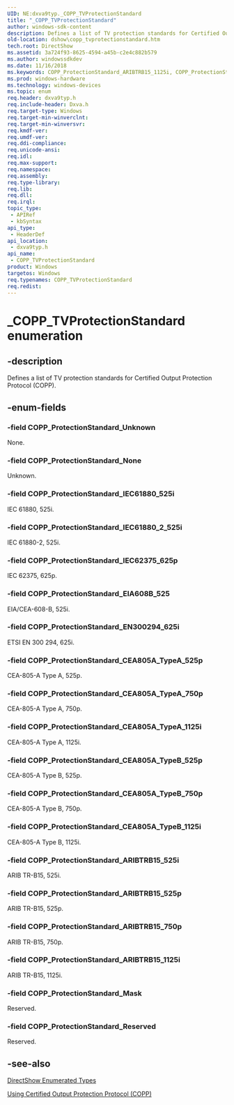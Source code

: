 ```yaml
---
UID: NE:dxva9typ._COPP_TVProtectionStandard
title: "_COPP_TVProtectionStandard"
author: windows-sdk-content
description: Defines a list of TV protection standards for Certified Output Protection Protocol (COPP).
old-location: dshow\copp_tvprotectionstandard.htm
tech.root: DirectShow
ms.assetid: 3a724f93-8625-4594-a45b-c2e4c882b579
ms.author: windowssdkdev
ms.date: 11/16/2018
ms.keywords: COPP_ProtectionStandard_ARIBTRB15_1125i, COPP_ProtectionStandard_ARIBTRB15_525i, COPP_ProtectionStandard_ARIBTRB15_525p, COPP_ProtectionStandard_ARIBTRB15_750p, COPP_ProtectionStandard_CEA805A_TypeA_1125i, COPP_ProtectionStandard_CEA805A_TypeA_525p, COPP_ProtectionStandard_CEA805A_TypeA_750p, COPP_ProtectionStandard_CEA805A_TypeB_1125i, COPP_ProtectionStandard_CEA805A_TypeB_525p, COPP_ProtectionStandard_CEA805A_TypeB_750p, COPP_ProtectionStandard_EIA608B_525, COPP_ProtectionStandard_EN300294_625i, COPP_ProtectionStandard_IEC61880_2_525i, COPP_ProtectionStandard_IEC61880_525i, COPP_ProtectionStandard_IEC62375_625p, COPP_ProtectionStandard_Mask, COPP_ProtectionStandard_None, COPP_ProtectionStandard_Reserved, COPP_ProtectionStandard_Unknown, COPP_TVProtectionStandard, COPP_TVProtectionStandard , COPP_TVProtectionStandard enumeration [DirectShow], COPP_TVProtectionStandardEnumeration, _COPP_TVProtectionStandard, dshow.copp_tvprotectionstandard, dxva9typ/COPP_ProtectionStandard_ARIBTRB15_1125i, dxva9typ/COPP_ProtectionStandard_ARIBTRB15_525i, dxva9typ/COPP_ProtectionStandard_ARIBTRB15_525p, dxva9typ/COPP_ProtectionStandard_ARIBTRB15_750p, dxva9typ/COPP_ProtectionStandard_CEA805A_TypeA_1125i, dxva9typ/COPP_ProtectionStandard_CEA805A_TypeA_525p, dxva9typ/COPP_ProtectionStandard_CEA805A_TypeA_750p, dxva9typ/COPP_ProtectionStandard_CEA805A_TypeB_1125i, dxva9typ/COPP_ProtectionStandard_CEA805A_TypeB_525p, dxva9typ/COPP_ProtectionStandard_CEA805A_TypeB_750p, dxva9typ/COPP_ProtectionStandard_EIA608B_525, dxva9typ/COPP_ProtectionStandard_EN300294_625i, dxva9typ/COPP_ProtectionStandard_IEC61880_2_525i, dxva9typ/COPP_ProtectionStandard_IEC61880_525i, dxva9typ/COPP_ProtectionStandard_IEC62375_625p, dxva9typ/COPP_ProtectionStandard_Mask, dxva9typ/COPP_ProtectionStandard_None, dxva9typ/COPP_ProtectionStandard_Reserved, dxva9typ/COPP_ProtectionStandard_Unknown, dxva9typ/COPP_TVProtectionStandard
ms.prod: windows-hardware
ms.technology: windows-devices
ms.topic: enum
req.header: dxva9typ.h
req.include-header: Dxva.h
req.target-type: Windows
req.target-min-winverclnt: 
req.target-min-winversvr: 
req.kmdf-ver: 
req.umdf-ver: 
req.ddi-compliance: 
req.unicode-ansi: 
req.idl: 
req.max-support: 
req.namespace: 
req.assembly: 
req.type-library: 
req.lib: 
req.dll: 
req.irql: 
topic_type:
 - APIRef
 - kbSyntax
api_type:
 - HeaderDef
api_location:
 - dxva9typ.h
api_name:
 - COPP_TVProtectionStandard
product: Windows
targetos: Windows
req.typenames: COPP_TVProtectionStandard
req.redist: 
---
```


# _COPP_TVProtectionStandard enumeration


## -description



Defines a list of TV protection standards
      for Certified Output Protection Protocol (COPP).
          
        




## -enum-fields




### -field COPP_ProtectionStandard_Unknown

None.
          


### -field COPP_ProtectionStandard_None

Unknown.
          


### -field COPP_ProtectionStandard_IEC61880_525i

IEC 61880, 525i.
          


### -field COPP_ProtectionStandard_IEC61880_2_525i

IEC 61880-2, 525i.
          


### -field COPP_ProtectionStandard_IEC62375_625p

IEC 62375, 625p.
          


### -field COPP_ProtectionStandard_EIA608B_525

EIA/CEA-608-B, 525i.
          


### -field COPP_ProtectionStandard_EN300294_625i

ETSI EN 300 294, 625i.
          


### -field COPP_ProtectionStandard_CEA805A_TypeA_525p

CEA-805-A Type A, 525p.
          


### -field COPP_ProtectionStandard_CEA805A_TypeA_750p

CEA-805-A Type A, 750p.
          


### -field COPP_ProtectionStandard_CEA805A_TypeA_1125i

CEA-805-A Type A, 1125i.
          


### -field COPP_ProtectionStandard_CEA805A_TypeB_525p

CEA-805-A Type B, 525p.
          


### -field COPP_ProtectionStandard_CEA805A_TypeB_750p

CEA-805-A Type B, 750p.
          


### -field COPP_ProtectionStandard_CEA805A_TypeB_1125i

CEA-805-A Type B, 1125i.
          


### -field COPP_ProtectionStandard_ARIBTRB15_525i

ARIB TR-B15, 525i.
          


### -field COPP_ProtectionStandard_ARIBTRB15_525p

ARIB TR-B15, 525p.
          


### -field COPP_ProtectionStandard_ARIBTRB15_750p

ARIB TR-B15, 750p.
          


### -field COPP_ProtectionStandard_ARIBTRB15_1125i

ARIB TR-B15, 1125i.
          


### -field COPP_ProtectionStandard_Mask

Reserved.
          


### -field COPP_ProtectionStandard_Reserved

Reserved.
          


## -see-also




<a href="https://msdn.microsoft.com/74467006-b077-49c0-8573-f939ac3d3444">DirectShow Enumerated Types</a>



<a href="https://msdn.microsoft.com/23eebe93-416b-48c8-a05f-019e38b9a660">Using Certified Output Protection Protocol (COPP)</a>
 

 

